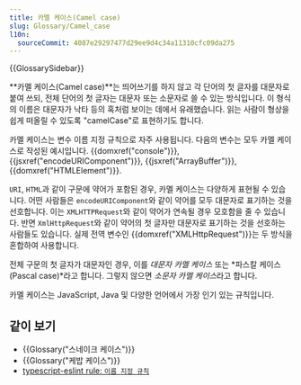 ```yaml
---
title: 카멜 케이스(Camel case)
slug: Glossary/Camel_case
l10n:
  sourceCommit: 4087e29297477d29ee9d4c34a11310cfc09da275
---
```


{{GlossarySidebar}}

**카멜 케이스(Camel case)**는 띄어쓰기를 하지 않고 각 단어의 첫 글자를 대문자로 붙여 쓰되, 전체 단어의 첫 글자는 대문자 또는 소문자로 쓸 수 있는 방식입니다. 이 형식의 이름은 대문자가 낙타 등의 혹처럼 보이는 데에서 유래했습니다. 읽는 사람이 형상을 쉽게 떠올릴 수 있도록 "camelCase"로 표현하기도 합니다.

카멜 케이스는 변수 이름 지정 규칙으로 자주 사용됩니다. 다음의 변수는 모두 카멜 케이스로 작성된 예시입니다. {{domxref("console")}}, {{jsxref("encodeURIComponent")}}, {{jsxref("ArrayBuffer")}}, {{domxref("HTMLElement")}}.

`URI`, `HTML`과 같이 구문에 약어가 포함된 경우, 카멜 케이스는 다양하게 표현될 수 있습니다. 어떤 사람들은 `encodeURIComponent`와 같이 약어를 모두 대문자로 표기하는 것을 선호합니다. 이는 `XMLHTTPRequest`와 같이 약어가 연속될 경우 모호함을 줄 수 있습니다. 반면 `XmlHttpRequest`와 같이 약어의 첫 글자만 대문자로 표기하는 것을 선호하는 사람들도 있습니다. 실제 전역 변수인 {{domxref("XMLHttpRequest")}}는 두 방식을 혼합하여 사용합니다.

전체 구문의 첫 글자가 대문자인 경우, 이를 *대문자 카멜 케이스* 또는 *파스칼 케이스(Pascal case)*라고 합니다. 그렇지 않으면 *소문자 카멜 케이스*라고 합니다.

카멜 케이스는 JavaScript, Java 및 다양한 언어에서 가장 인기 있는 규칙입니다.

## 같이 보기

- {{Glossary("스네이크 케이스")}}
- {{Glossary("케밥 케이스")}}
- [typescript-eslint rule: `이름 지정 규칙`](https://typescript-eslint.io/rules/naming-convention/)
